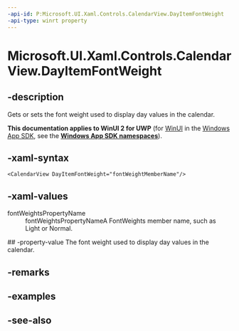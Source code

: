 ```yaml
---
-api-id: P:Microsoft.UI.Xaml.Controls.CalendarView.DayItemFontWeight
-api-type: winrt property
---
```


<!-- Property syntax
public Windows.UI.Text.FontWeight DayItemFontWeight { get;  set; }
-->

# Microsoft.UI.Xaml.Controls.CalendarView.DayItemFontWeight

## -description
Gets or sets the font weight used to display day values in the calendar.

**This documentation applies to WinUI 2 for UWP** (for [WinUI](/windows/apps/winui/winui3/) in the [Windows App SDK](/windows/apps/windows-app-sdk/), see the **[Windows App SDK namespaces](/windows/windows-app-sdk/api/winrt/)**).

## -xaml-syntax
```xaml
<CalendarView DayItemFontWeight="fontWeightMemberName"/>
```


## -xaml-values
<dl><dt>fontWeightsPropertyName</dt><dd>fontWeightsPropertyNameA FontWeights member name, such as Light or Normal.</dd>
</dl>
## -property-value
The font weight used to display day values in the calendar.

## -remarks

## -examples

## -see-also
